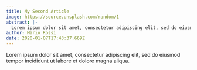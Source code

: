 ```yaml
---
title: My Second Article
image: https://source.unsplash.com/random/1
abstract: |-
  Lorem ipsum dolor sit amet, consectetur adipiscing elit, sed do eiusmod tempor incididunt ut labore et dolore magna aliqua.
author: Mario Rossi
date: 2020-01-07T17:43:37.669Z
---
```


Lorem ipsum dolor sit amet, consectetur adipiscing elit, sed do eiusmod tempor incididunt ut labore et dolore magna aliqua.